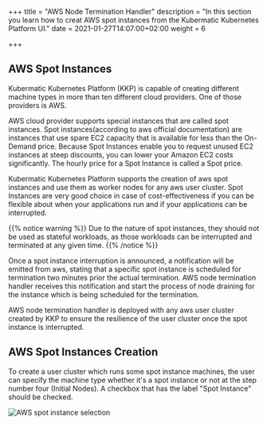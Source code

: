 +++
title = "AWS Node Termination Handler"
description = "In this section you learn how to creat AWS spot instances from the Kubermatic Kubernetes Platform UI."
date = 2021-01-27T14:07:00+02:00
weight = 6

+++

## AWS Spot Instances

Kubermatic Kubernetes Platform (KKP) is capable of creating different machine types in more than ten different cloud providers.
One of those providers is AWS. 

AWS cloud provider supports special instances that are called spot instances. Spot instances(according to aws official 
documentation) are instances that use spare EC2 capacity that is available for less than the On-Demand price.
Because Spot Instances enable you to request unused EC2 instances at steep discounts, you can lower your Amazon EC2 costs significantly.
The hourly price for a Spot Instance is called a Spot price.

Kubermatic Kubernetes Platform supports the creation of aws spot instances and use them as worker nodes for any aws user cluster.
Spot Instances are very good choice in case of cost-effectiveness if you can be flexible about when your applications run and if 
your applications can be interrupted.

{{% notice warning %}}
Due to the nature of spot instances, they should not be used as stateful workloads, as those workloads can be interrupted 
and terminated at any given time. 
{{% /notice %}}

Once a spot instance interruption is announced, a notification will be emitted from aws, stating that a specific spot instance 
is scheduled for termination two minutes prior the actual termination. AWS node termination handler receives this notification 
and start the process of node draining for the instance which is being scheduled for the termination.

AWS node termination handler is deployed with any aws user cluster created by KKP to ensure the resilience of the user 
cluster once the spot instance is interrupted.

## AWS Spot Instances Creation
To create a user cluster which runs some spot instance machines, the user can specify the machine type whether it's a spot 
instance or not at the step number four (Initial Nodes). A checkbox that has the label "Spot Instance" should be checked.

 ![AWS spot instance selection](/img/kubermatic/v2.18/guides/addons/spot_instance_selection.png?height=350px&classes=shadow,border "AWS spot instance selection")
 

